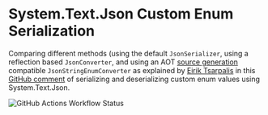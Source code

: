 # System.Text.Json Custom Enum Serialization

Comparing different methods (using the default `JsonSerializer`, using a reflection based `JsonConverter`, and using an
AOT [source generation](https://learn.microsoft.com/en-us/dotnet/standard/serialization/system-text-json/source-generation)
compatible `JsonStringEnumConverter` as explained by [Eirik Tsarpalis](https://github.com/eiriktsarpalis) in this
[GitHub comment](https://github.com/dotnet/runtime/issues/74385#issuecomment-1705083109) of serializing and deserializing
custom enum values using System.Text.Json.

![GitHub Actions Workflow Status](https://img.shields.io/github/actions/workflow/status/jscarle/SystemTextJsonCustomEnumSerialization/main.yml?logo=github&label=tests)

